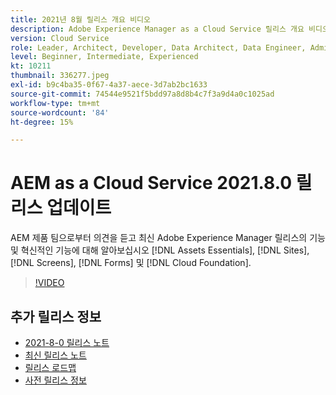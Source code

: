 ```yaml
---
title: 2021년 8월 릴리스 개요 비디오
description: Adobe Experience Manager as a Cloud Service 릴리스 개요 비디오 2021.8.0
version: Cloud Service
role: Leader, Architect, Developer, Data Architect, Data Engineer, Admin, User
level: Beginner, Intermediate, Experienced
kt: 10211
thumbnail: 336277.jpeg
exl-id: b9c4ba35-0f67-4a37-aece-3d7ab2bc1633
source-git-commit: 74544e9521f5bdd97a8d8b4c7f3a9d4a0c1025ad
workflow-type: tm+mt
source-wordcount: '84'
ht-degree: 15%

---
```


# AEM as a Cloud Service 2021.8.0 릴리스 업데이트

AEM 제품 팀으로부터 의견을 듣고 최신 Adobe Experience Manager 릴리스의 기능 및 혁신적인 기능에 대해 알아보십시오 [!DNL Assets Essentials], [!DNL Sites], [!DNL Screens], [!DNL Forms] 및 [!DNL Cloud Foundation].

>[!VIDEO](https://video.tv.adobe.com/v/336277/?quality=12&learn=on)

## 추가 릴리스 정보

* [2021-8-0 릴리스 노트](https://experienceleague.adobe.com/docs/experience-manager-cloud-service/content/release-notes/release-notes/2021/release-notes-2021-8-0.html)
* [최신 릴리스 노트](https://experienceleague.adobe.com/docs/experience-manager-cloud-service/content/release-notes/home.html)
* [릴리스 로드맵](https://experienceleague.adobe.com/docs/experience-manager-release-information/aem-release-updates/update-releases-roadmap.html)
* [사전 릴리스 정보](https://experienceleague.adobe.com/docs/experience-manager-cloud-service/content/release-notes/prerelease.html)

